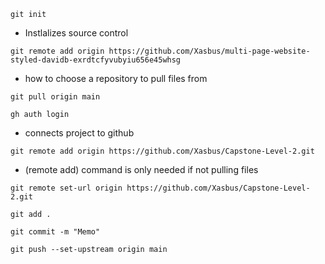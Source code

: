 `git init`

- Instlalizes source control

`git remote add origin https://github.com/Xasbus/multi-page-website-styled-davidb-exrdtcfyvubyiu656e45whsg`
- how to choose a repository to pull files from

`git pull origin main`

`gh auth login`
- connects project to github

`git remote add origin https://github.com/Xasbus/Capstone-Level-2.git`
- (remote add) command is only needed if not pulling files

`git remote set-url origin https://github.com/Xasbus/Capstone-Level-2.git`

`git add .`

`git commit -m "Memo"`

`git push --set-upstream origin main`